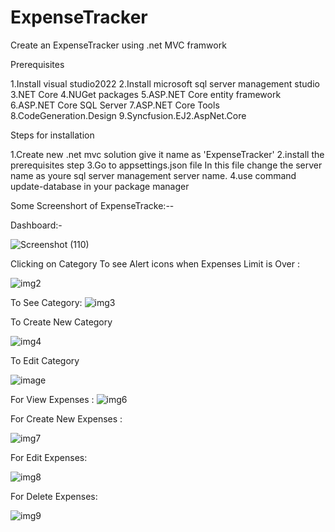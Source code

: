 # ExpenseTracker

Create an ExpenseTracker using .net MVC framwork

Prerequisites


1.Install visual studio2022
2.Install microsoft sql server management studio
3.NET Core
4.NUGet packages
5.ASP.NET Core entity framework
6.ASP.NET Core SQL Server
7.ASP.NET Core Tools
8.CodeGeneration.Design
9.Syncfusion.EJ2.AspNet.Core



Steps for installation


1.Create new .net mvc solution give it name as 'ExpenseTracker'
2.install the prerequisites step 
3.Go to appsettings.json file In this file change the server name as youre sql server management server name.
4.use command update-database in your package manager


Some Screenshort of ExpenseTracke:--

Dashboard:-

![Screenshot (110)](https://user-images.githubusercontent.com/122635183/212605215-8d0bc5d4-3ed4-4720-a9e4-4a0929df2e54.png)

Clicking on Category To see Alert icons when Expenses Limit is Over :

![img2](https://user-images.githubusercontent.com/122635183/212606259-4b5e14d3-c5bd-43b8-b898-5d453477e6eb.PNG)

To See Category:
![img3](https://user-images.githubusercontent.com/122635183/212606448-5305cd1a-53bf-43aa-9405-b69dc9b8bf51.PNG)

To Create New Category

![img4](https://user-images.githubusercontent.com/122635183/212606696-1ad70d17-7fe4-4949-9115-0795d0c11a0e.PNG)

To Edit Category

![image](https://user-images.githubusercontent.com/122635183/212606884-49258126-f539-458c-9c47-df08fc0647c9.png)

For View Expenses :
![img6](https://user-images.githubusercontent.com/122635183/212607066-4268a7bc-05ae-45d1-9ff5-74f26ed32258.PNG)

For Create New Expenses :

![img7](https://user-images.githubusercontent.com/122635183/212607319-a99be5a2-f1e8-4abf-a362-6d68a5100f69.PNG)

For Edit Expenses:

![img8](https://user-images.githubusercontent.com/122635183/212607643-9a492e04-a18f-4d0c-b937-eaea9b50fce8.png)

For Delete Expenses:

![img9](https://user-images.githubusercontent.com/122635183/212607970-47ae5e0a-a0ea-4d26-9afa-141adac3dc2c.PNG)


